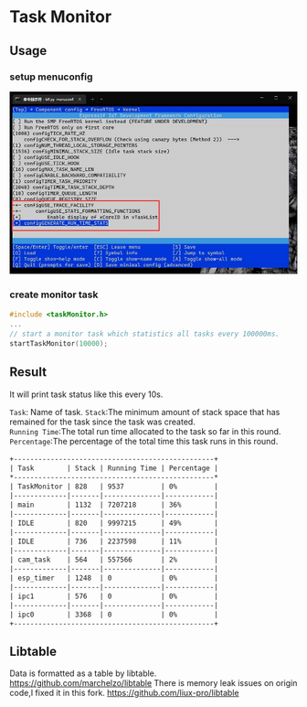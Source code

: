# Task Monitor

## Usage
### setup menuconfig
![taskMonitorMenuconfig](task_monitor_menuconfig.jpg)
### create monitor task
```c
#include <taskMonitor.h>
...
// start a monitor task which statistics all tasks every 100000ms.
startTaskMonitor(10000);
```


## Result

It will print task status like this every 10s.

`Task`: Name of task.
`Stack`:The minimum amount of stack space that has remained for the task since the task was created.  
`Running Time`:The total run time allocated to the task so far in this round.  
`Percentage`:The percentage of the total time this task runs in this round.


```
+-------------------------------------------------+
| Task        | Stack | Running Time | Percentage |
*-------------------------------------------------*
| TaskMonitor | 828   | 9537         | 0%         |
|-------------|-------|--------------|------------|
| main        | 1132  | 7207218      | 36%        |
|-------------|-------|--------------|------------|
| IDLE        | 820   | 9997215      | 49%        |
|-------------|-------|--------------|------------|
| IDLE        | 736   | 2237598      | 11%        |
|-------------|-------|--------------|------------|
| cam_task    | 564   | 557566       | 2%         |
|-------------|-------|--------------|------------|
| esp_timer   | 1248  | 0            | 0%         |
|-------------|-------|--------------|------------|
| ipc1        | 576   | 0            | 0%         |
|-------------|-------|--------------|------------|
| ipc0        | 3368  | 0            | 0%         |
+-------------------------------------------------+
```

## Libtable
Data is formatted as a table by libtable.  
https://github.com/marchelzo/libtable
There is memory leak issues on origin code,I fixed it in this fork.
https://github.com/liux-pro/libtable
